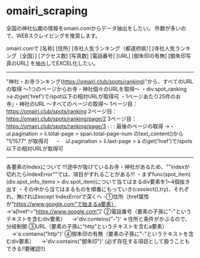 # omairi_scraping

全国の神社仏閣の情報をomairi.comからデータ抽出をしたい。
件数が多いので、WEBスクレイピングを推奨します。


omairi.comで
[名称]
[住所]
[寺社人気ランキング（都道府県）]
[寺社人気ランキング（全国）]
[アクセス数]
[写真数]
[電話番号]
[URL]
[御朱印の有無]
[御朱印写真のURL]
を抽出してEXCEL化したい。

--------------------------------------------------------

"神社・お寺ランキング(https://omairi.club/spots/ranking)"から、すべてのURLの取得
～1つのページからお寺・神社個々のURLを取得～
・div.spot_ranking >a のget('href')で/spot以下の相対URLが取得可
・1ページあたり25件のお寺」・神社のURL
～すべてのページの取得～
1ページ目：　https://omairi.club/spots/ranking
2ページ目：　https://omairi.club/spots/ranking/page/2
3ページ目：　https://omairi.club/spots/ranking/page/3
:
:
:
最後のページの取得
→・　ul.pagination > li.total-page > span.total-page-num のtext_content()から "1/1577" が取得可
　・　ul.pagination > li.last-page > a のget('href')で/spots以下の相対URLが取得可

----------------------------------------------------------

各要素のIndexについて
!!!途中が抜けているお寺・神社があるため、""Indexが切れたらIndexError""では、項目がずれることがある!!!
・まずfunc(spot_item)(div.spot_info_items > div.spot_item)について当てはまるdiv要素を1~4個抜き出す
・その中から当てはまるものを順番にもっていき(cssslect(),try)、それぞれ、無ければexcept IndexErrorで深くへ
-①住所（href属性が"https://www.google.com"で始まるa要素）
　→'a[href^="https://www.google.com"]'
 ②電話番号（要素の子孫に"-"というテキストを含むdiv要素）
　→'div:conteins("-")'
   ＊住所と条件がかぶるので、分岐制御
 ③URL（要素の子孫に"http"というテキストを含むa要素）
　→'a:contains("http")'
 ④御朱印の有無（要素の子孫に"-"というテキストを含むdiv要素）
　→'div:contains("御朱印")'
   (必ず存在する項目として扱うこともできる!!要確認!!)
